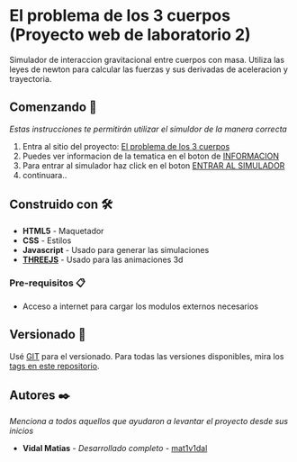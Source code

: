 # El problema de los 3 cuerpos (Proyecto web de laboratorio 2)

Simulador de interaccion gravitacional entre cuerpos con masa.
Utiliza las leyes de newton para calcular las fuerzas y sus derivadas de 
aceleracion y trayectoria.

## Comenzando 🚀
_Estas instrucciones te permitirán utilizar el simuldor de la manera correcta_
1. Entra al sitio del proyecto: [El problema de los 3 cuerpos](https://ucc-labcompu2.github.io/proyecto2024-vidal/)
2. Puedes ver informacion de la tematica en el boton de [INFORMACION](https://ucc-labcompu2.github.io/proyecto2024-vidal/#modal)
3. Para entrar al simulador haz click en el boton [ENTRAR AL SIMULADOR](https://ucc-labcompu2.github.io/proyecto2024-vidal/simulador)
4. continuara..
## Construido con 🛠️


* **HTML5** - Maquetador
* **CSS** - Estilos
* **Javascript** - Usado para generar las simulaciones
* [**THREEJS**](https://threejs.org/) - Usado para las animaciones 3d


### Pre-requisitos 📋

* Acceso a internet para cargar los modulos externos necesarios
## Versionado 📌

Usé [GIT](https://git-scm.com/) para el versionado. Para todas las versiones disponibles, mira los [tags en este repositorio](https://github.com/tu/proyecto/tags).

## Autores ✒️

_Menciona a todos aquellos que ayudaron a levantar el proyecto desde sus inicios_

* **Vidal Matias** - *Desarrollado completo* - [mat1v1dal](https://github.com/mat1v1dal)
